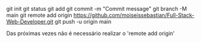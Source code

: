 git init
git status
git add
git commit -m "Commit message"
git branch -M main
git remote add origin https://github.com/moiseissebastian/Full-Stack-Web-Developer.git
git push -u origin main

Das próximas vezes não é necessário realizar o 'remote add origin'
